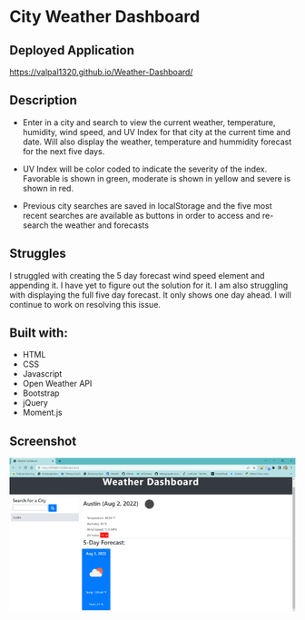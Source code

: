 # City Weather Dashboard

## Deployed Application
https://valpal1320.github.io/Weather-Dashboard/

## Description
* Enter in a city and search to view the current weather, temperature, humidity, wind speed, and UV Index for that city at the current time and date. Will also display the weather, temperature and hummidity forecast for the next five days.

* UV Index will be color coded to indicate the severity of the index. Favorable is shown in green, moderate is shown in yellow and severe is shown in red.

* Previous city searches are saved in localStorage and the five most recent searches are available as buttons in order to access and re-search the weather and forecasts

## Struggles
I struggled with creating the 5 day forecast wind speed element and appending it. I have yet to figure out the solution for it. I am also struggling with displaying the full five day forecast. It only shows one day ahead. I will continue to work on resolving this issue.

## Built with:
* HTML
* CSS
* Javascript
* Open Weather API
* Bootstrap
* jQuery
* Moment.js

## Screenshot
![Weather Dashboard](./Assets/weather-dashboard-img.PNG)
